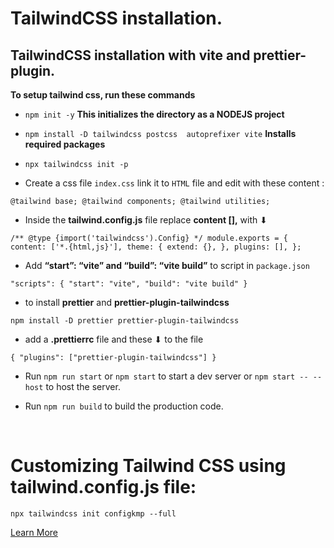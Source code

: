 # TailwindCSS installation.

## TailwindCSS installation with vite and prettier-plugin.

**To setup tailwind css, run these commands**

- `npm init -y` **This initializes the directory as a NODEJS project**
- `npm install -D tailwindcss postcss  autoprefixer vite` **Installs required packages**
- `npx tailwindcss init -p`

- Create a css file `index.css` link it to `HTML` file and edit with these content :

`@tailwind base;
@tailwind components;
@tailwind utilities;`

- Inside the **tailwind.config.js** file replace **content [],** with ⬇

`/** @type {import('tailwindcss').Config} */
module.exports = {
  content: ['*.{html,js}'],
  theme: {
    extend: {},
  },
  plugins: [],
};`

- Add **“start”: “vite” and “build”: “vite build”** to script in `package.json`

`"scripts": {
    "start": "vite",
    "build": "vite build"
  }`

- to install **prettier** and **prettier-plugin-tailwindcss**

`npm install -D prettier prettier-plugin-tailwindcss`

- add a **.prettierrc** file and these ⬇ to the file

`{
  "plugins": ["prettier-plugin-tailwindcss"]
}`

- Run `npm run start` or `npm start` to start a dev server or `npm start -- --host` to host the server.

- Run `npm run build` to build the production code.

</br>

# Customizing Tailwind CSS using tailwind.config.js file:

`npx tailwindcss init configkmp --full`

<a href="https://www.codewithharry.com/videos/tailwind-course-in-hindi-12/">Learn More</a>
